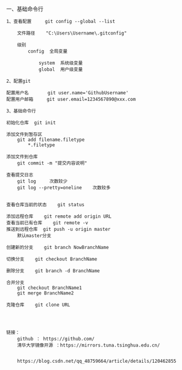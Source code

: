 一、基础命令行
    
    1、查看配置     git config --global --list

        文件路径    "C:\Users\Username\.gitconfig"

        级别
            config  全局变量

                system  系统级变量
                global  用户级变量

    2、配置git

    配置用户名       git user.name='GithubUsername'
    配置用户邮箱     git user.email=1234567890@xxx.com

    3、基础命令行

    初始化仓库  git init

    添加文件到暂存区
        git add filename.filetype       
            *.filetype

    添加文件到仓库
        git commit -m "提交内容说明"

    查看提交日志
        git log     次数较少
        git log --pretty=oneline    次数较多

    
    查看仓库当前的状态    git status

    添加远程仓库    git remote add origin URL
    查看当前已有仓库    git remote -v
    推送到远程仓库  git push -u origin master
        默认master分支

    创建新的分支    git branch NowBranchName

    切换分支    git checkout BranchName

    删除分支    git branch -d BranchName

    合并分支    
        git checkout BranchName1
        git merge BranchName2

    克隆仓库    git clone URL




    链接：
        github ： https://github.com/
        清华大学镜像开源 ：https://mirrors.tuna.tsinghua.edu.cn/


        https://blog.csdn.net/qq_48759664/article/details/120462855